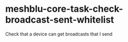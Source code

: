 # meshblu-core-task-check-broadcast-sent-whitelist
Check that a device can get broadcasts that I send
